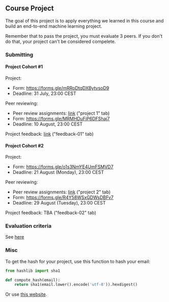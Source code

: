 ## Course Project

The goal of this project is to apply everything we learned
in this course and build an end-to-end machine learning project.

Remember that to pass the project, you must evaluate 3 peers. If you don't do that, your project can't be considered compelete.  


### Submitting 

#### Project Cohort #1

Project:

* Form: https://forms.gle/mRRoDtqDXBytvsoD9
* Deadline: 31 July, 23:00 CEST

Peer reviewing:

* Peer review assignments: [link](https://docs.google.com/spreadsheets/d/e/2PACX-1vTAztxXsLidZV8I18gL9_qtJpxhyvyhJsEeXrP3kFyZoauGgR-S4p6b7H5yJ9kdTbUE5wAAvZgTTZ49/pubhtml?gid=0&single=true) ("project 1" tab)
* Form: https://forms.gle/MRMHDuFiP6DFShaj7
* Deadline: 10 August, 23:00 CEST

Project feedback: [link](https://docs.google.com/spreadsheets/d/e/2PACX-1vTS8Mlu6sWyu6JinFUftUl6OB5mxXlwGT2icIyQCSbhDDmW36WWyAbv2dCFJhng6Nln0o3cwvTchjcU/pubhtml?gid=0&single=true) ("feedback-01" tab)



#### Project Cohort #2

Project:

* Form: https://forms.gle/o1s3NmYE4UmFSMVD7
* Deadline: 21 August (Monday), 23:00 CEST

Peer reviewing:

* Peer review assignments: [link](https://docs.google.com/spreadsheets/d/e/2PACX-1vTAztxXsLidZV8I18gL9_qtJpxhyvyhJsEeXrP3kFyZoauGgR-S4p6b7H5yJ9kdTbUE5wAAvZgTTZ49/pubhtml?gid=1942033009&single=true) ("project 2" tab)
* Form: https://forms.gle/R4Y58WSxGDWsDBFv7
* Deadline: 29 August (Tuesday), 23:00 CEST

Project feedback: TBA ("feedback-02" tab)



### Evaluation criteria

See [here](../../../07-project/README.md)


### Misc

To get the hash for your project, use this function to hash your email:

```python
from hashlib import sha1

def compute_hash(email):
    return sha1(email.lower().encode('utf-8')).hexdigest()
```

Or use [this website](http://www.sha1-online.com/). 
